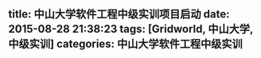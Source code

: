 title: 中山大学软件工程中级实训项目启动
date: 2015-08-28 21:38:23
tags: [Gridworld, 中山大学, 中级实训]
categories: 中山大学软件工程中级实训
---
